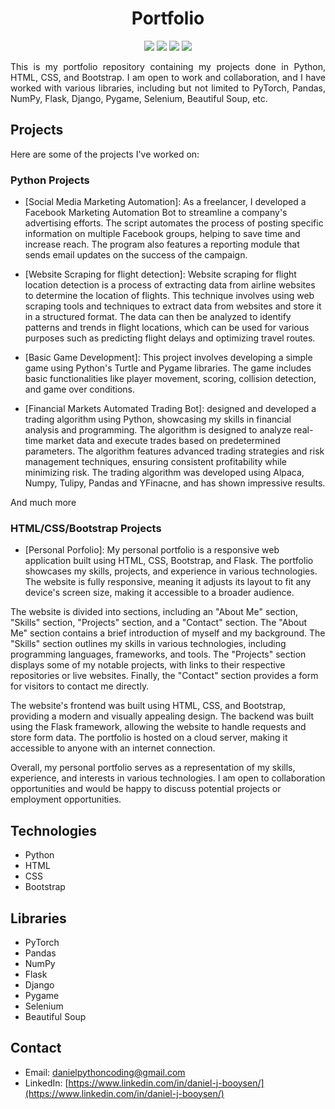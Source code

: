 <h1 align="center">Portfolio</h1>
<p align="center">
    <img src="https://img.shields.io/badge/Python-3.7%2B-blue?logo=python&style=flat">
    <img src="https://img.shields.io/badge/HTML-5-orange?logo=html5&style=flat">
    <img src="https://img.shields.io/badge/CSS-3-blueviolet?logo=css3&style=flat">
    <img src="https://img.shields.io/badge/Bootstrap-5.0-purple?logo=bootstrap&style=flat">
</p>

<p align="justify">This is my portfolio repository containing my projects done in Python, HTML, CSS, and Bootstrap. I am open to work and collaboration, and I have worked with various libraries, including but not limited to PyTorch, Pandas, NumPy, Flask, Django, Pygame, Selenium, Beautiful Soup, etc.</p>

## Projects

Here are some of the projects I've worked on:

### Python Projects
- [Social Media Marketing Automation]: As a freelancer, I developed a Facebook Marketing Automation Bot to streamline a company's advertising efforts. The script automates the process of posting specific information on multiple Facebook groups, helping to save time and increase reach. The program also features a reporting module that sends email updates on the success of the campaign.

- [Website Scraping for flight detection]: Website scraping for flight location detection is a process of extracting data from airline websites to determine the location of flights. This technique involves using web scraping tools and techniques to extract data from websites and store it in a structured format. The data can then be analyzed to identify patterns and trends in flight locations, which can be used for various purposes such as predicting flight delays and optimizing travel routes.

- [Basic Game Development]: This project involves developing a simple game using Python's Turtle and Pygame libraries. The game includes basic functionalities like player movement, scoring, collision detection, and game over conditions.

- [Financial Markets Automated Trading Bot]:  designed and developed a trading algorithm using Python, showcasing my skills in financial analysis and programming. The algorithm is designed to analyze real-time market data and execute trades based on predetermined parameters. The algorithm features advanced trading strategies and risk management techniques, ensuring consistent profitability while minimizing risk. The trading algorithm was developed using Alpaca, Numpy, Tulipy, Pandas and YFinacne, and has shown impressive results.

And much more

### HTML/CSS/Bootstrap Projects
- [Personal Porfolio]: My personal portfolio is a responsive web application built using HTML, CSS, Bootstrap, and Flask. The portfolio showcases my skills, projects, and experience in various technologies. The website is fully responsive, meaning it adjusts its layout to fit any device's screen size, making it accessible to a broader audience.

The website is divided into sections, including an "About Me" section, "Skills" section, "Projects" section, and a "Contact" section. The "About Me" section contains a brief introduction of myself and my background. The "Skills" section outlines my skills in various technologies, including programming languages, frameworks, and tools. The "Projects" section displays some of my notable projects, with links to their respective repositories or live websites. Finally, the "Contact" section provides a form for visitors to contact me directly.

The website's frontend was built using HTML, CSS, and Bootstrap, providing a modern and visually appealing design. The backend was built using the Flask framework, allowing the website to handle requests and store form data. The portfolio is hosted on a cloud server, making it accessible to anyone with an internet connection.

Overall, my personal portfolio serves as a representation of my skills, experience, and interests in various technologies. I am open to collaboration opportunities and would be happy to discuss potential projects or employment opportunities.

## Technologies
- Python
- HTML
- CSS
- Bootstrap

## Libraries
- PyTorch
- Pandas
- NumPy
- Flask
- Django
- Pygame
- Selenium
- Beautiful Soup

## Contact
- Email: [danielpythoncoding@gmail.com](mailto:danielpythoncoding@gmail.com)
- LinkedIn: [https://www.linkedin.com/in/daniel-j-booysen/](https://www.linkedin.com/in/daniel-j-booysen/)

